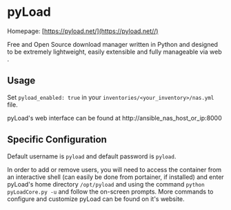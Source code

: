 # pyLoad

Homepage: [https://pyload.net/](https://pyload.net//)

Free and Open Source download manager written in Python and designed to be extremely
lightweight, easily extensible and fully manageable via web .

## Usage

Set `pyload_enabled: true` in your `inventories/<your_inventory>/nas.yml` file.

pyLoad's web interface can be found at http://ansible_nas_host_or_ip:8000

## Specific Configuration

Default username is `pyload` and default password is `pyload`.

In order to add or remove users, you will need to access the container from an
interactive shell (can easily be done from portainer, if installed) and enter pyLoad's
home directory `/opt/pyload` and using the command `python pyLoadCore.py -u` and follow
the on-screen prompts. More commands to configure and customize pyLoad can be found on
it's website.
